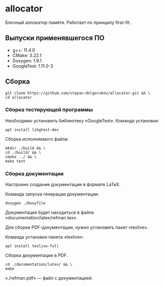 # allocator

Блочный аллокатор памяти. Работает по принципу first-fit.

## Выпуски применявшегося ПО
+ g++: 11.4.0
+ CMake: 3.22.1
+ Doxygen: 1.9.1
+ GoogleTest: 1.11.0-3

## Сборка

```shell
git clone https://github.com/stepan-dolgorukov/allocator.git && \
cd allocator
```

### Сборка тестирующей программы

Необходимо установить библиотеку &laquo;GoogleTest&raquo;. Команда установки:
```shell
apt install libgtest-dev
```

Сборка исполняемого файла:
```shell
mkdir ./build && \
cd ./build/ && \
cmake ../ && \
make test
```

### Сборка документации

Настроено создание документации в формате LaTeX.

Команда запуска генерации документации:
```shell
doxygen ./Doxyfile
```

Документация будет находиться в файле &laquo;documentation/latex/refman.tex&raquo;.

Для сборки PDF-документации, нужно установить пакет &laquo;texlive&raquo;.

Команда установки пакета &laquo;texlive&raquo;:
```shell
apt install texlive-full
```

Сборка документации в PDF.

```
cd ./documentation/latex/ && \
make
```

&laquo;./refman.pdf&raquo; &mdash; файл с документацией.
